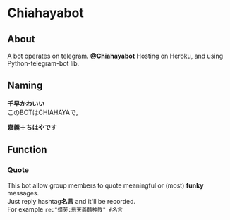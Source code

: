 # Chiahayabot

## About
A bot operates on telegram. **@Chiahayabot**
Hosting on Heroku, and using Python-telegram-bot lib.

## Naming
**千早かわいい**  
このBOTはCHIAHAYAで,  

**嘉義＋ちはやです**

## Function
### Quote
This bot allow group members to quote meaningful or (most) **funky** messages.  
Just reply hashtag**名言** and it'll be recorded.  
For example `re:"蝶芙:飛天義麵神教" #名言`
